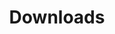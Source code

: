 ---
layout: redirect
sitemap: false
title: Downloads
permalink: /downloads
redirect_to: https://brajeshwar.com/contact/
---